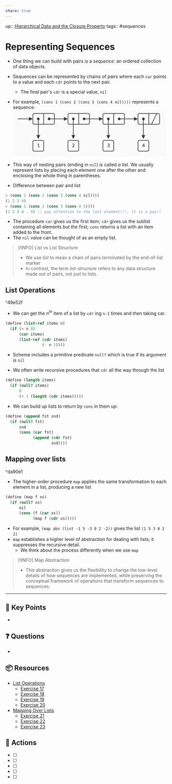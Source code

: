 ```yaml
---
share: true
---
```


up:: [ Hierarchical Data and the Closure Property](./SICP.md#^25846d)
tags:: #sequences



# Representing Sequences
- One thing we can build with pairs is a *sequence*: an ordered collection of data objects.
- Sequences can be represented by chains of pairs where each `car` points to a value and each `cdr` points to the next pair.
	- The final pair's `cdr` is a special value, `nil`
- For example, `(cons 1 (cons 2 (cons 3 (cons 4 nil))))` represents a sequence:
	![400](./40-referenceVAULTS/Resource%20Library/Images/Pasted%20image%2020230626164352.png)

- This way of nesting pairs (ending in `nil`) is called *a list*. We usually represent lists by placing each element one after the other and enclosing the whole thing in parentheses.
- Difference between pair and list
```Scheme
> (cons 1 (cons 2 (cons 3 (cons 4 nil))))
(1 2 3 4)
> (cons 1 (cons 2 (cons 3 (cons 4 5))))
(1 2 3 4 . 5) ;; pay attention to the last element!!!, it is a pair!
```
- The procedure `car` gives us the first item; `cdr` gives us the sublist containing all elements but the first; `cons` returns a list with an item added to the front.
- The `nil` value can be thought of as an empty list.

> [!INFO]  List vs List Structure
> - We use *list* to mean a chain of pairs terminated by the end-of-list marker
> - In contrast, the term *list-structure* refers to any data structure made out of pairs, not just to lists.

## List Operations

^49e52f

- We can get the $n^{th}$ item of a list by `cdr` ing `n-1` times and then taking car.

```Scheme
(define (list-ref items n)
  (if (= n 0)
      (car items)
      (list-ref (cdr items)
                (- n 1))))
```

- Scheme includes a primitive predicate `null?` which is true if its argument is `nil`

- We often write recursive procedures that `cdr` all the way through the list
```Scheme
(define (length items)
  (if (null? items)
      0
      (+ 1 (length (cdr items)))))
```

- We can build up lists to return by `cons` in them up:

```Scheme
(define (append fst snd)
  (if (null? fst)
      snd
      (cons (car fst)
            (append (cdr fst)
                    snd))))
```


## Mapping over lists

^da90e1

- The higher-order procedure `map` applies the same transformation to each element in a list, producing a new list

```Scheme
(define (map f xs)
  (if (null? xs)
      nil
      (cons (f (car xs))
            (map f (cdr xs)))))
```

- For example, `(map abs (list -1 5 -3 0 2 -2))` gives the list `(1 5 3 0 2 2)`
- `map` establishes a higher level of abstraction for dealing with lists; it suppresses the recursive detail.
	- We think about the process differently when we use `map`

> [!INFO]  Map Abstraction
> - This abstraction gives us the flexibility to change the low-level details of how sequences are implemented, while preserving the conceptual framework of operations that transform sequences to sequences.
---
## 🔑 Key Points
- 
## ❓ Questions
- 
## 📦 Resources
- [List Operations](Representing%20Sequences.md#^49e52f)
	- [ Exercise 17 ](SICPE%202.17.md)
	- [ Exercise 18 ](SICPE%202.18.md)
	- [ Exercise 19 ](SICPE%202.19.md)
	- [ Exercise 20 ](SICPE%202.20.md)
- [ Mapping Over Lists](Representing%20Sequences.md#^da90e1)
	- [ Exercise 21 ](SICPE%202.21.md)
	- [ Exercise 22 ](SICPE%202.22.md)
	- [ Exercise 23 ](SICPE%202.23.md)
## 🎯 Actions
- [ ] 
- [ ] 
- [ ] 
- [ ] 
- [ ] 